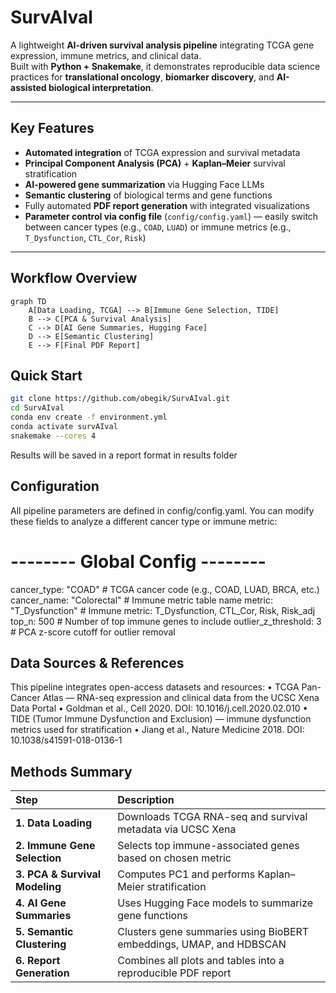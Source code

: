 # SurvAIval

A lightweight **AI-driven survival analysis pipeline** integrating TCGA gene expression, immune metrics, and clinical data.  
Built with **Python + Snakemake**, it demonstrates reproducible data science practices for **translational oncology**, **biomarker discovery**, and **AI-assisted biological interpretation**.

---

##  Key Features

- **Automated integration** of TCGA expression and survival metadata  
- **Principal Component Analysis (PCA)** + **Kaplan–Meier** survival stratification  
- **AI-powered gene summarization** via Hugging Face LLMs  
- **Semantic clustering** of biological terms and gene functions  
- Fully automated **PDF report generation** with integrated visualizations  
- **Parameter control via config file** (`config/config.yaml`) — easily switch between cancer types (e.g., `COAD`, `LUAD`) or immune metrics (e.g., `T_Dysfunction`, `CTL_Cor`, `Risk`)

---

## Workflow Overview

```mermaid
graph TD
    A[Data Loading, TCGA] --> B[Immune Gene Selection, TIDE]
    B --> C[PCA & Survival Analysis]
    C --> D[AI Gene Summaries, Hugging Face]
    D --> E[Semantic Clustering]
    E --> F[Final PDF Report]

```

##  Quick Start

```bash
git clone https://github.com/obegik/SurvAIval.git
cd SurvAIval
conda env create -f environment.yml
conda activate survAIval
snakemake --cores 4
```
Results will be saved in a report format in results folder

##  Configuration

All pipeline parameters are defined in config/config.yaml.
You can modify these fields to analyze a different cancer type or immune metric:
# -------- Global Config --------
cancer_type: "COAD"          # TCGA cancer code (e.g., COAD, LUAD, BRCA, etc.)
cancer_name: "Colorectal"    # Immune metric table name
metric: "T_Dysfunction"      # Immune metric: T_Dysfunction, CTL_Cor, Risk, Risk_adj
top_n: 500                   # Number of top immune genes to include
outlier_z_threshold: 3       # PCA z-score cutoff for outlier removal


##  Data Sources & References

This pipeline integrates open-access datasets and resources:
	•	TCGA Pan-Cancer Atlas — RNA-seq expression and clinical data from the UCSC Xena Data Portal
	•	Goldman et al., Cell 2020. DOI: 10.1016/j.cell.2020.02.010
	•	TIDE (Tumor Immune Dysfunction and Exclusion) — immune dysfunction metrics used for stratification
	•	Jiang et al., Nature Medicine 2018. DOI: 10.1038/s41591-018-0136-1

    
##  Methods Summary

|  Step |  Description |
|:--|:--|
| **1. Data Loading** | Downloads TCGA RNA-seq and survival metadata via UCSC Xena |
| **2. Immune Gene Selection** | Selects top immune-associated genes based on chosen metric |
| **3. PCA & Survival Modeling** | Computes PC1 and performs Kaplan–Meier stratification |
| **4. AI Gene Summaries** | Uses Hugging Face models to summarize gene functions |
| **5. Semantic Clustering** | Clusters gene summaries using BioBERT embeddings, UMAP, and HDBSCAN |
| **6. Report Generation** | Combines all plots and tables into a reproducible PDF report |
